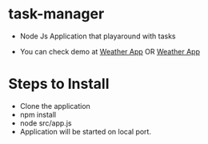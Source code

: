 # task-manager

- Node Js Application that playaround with tasks

- You can check demo at [Weather App](https://busy-tan-turkey-robe.cyclic.app/) OR [Weather App](https://node-weather-app-ksmc.onrender.com/)

# Steps to Install

- Clone the application
- npm install
- node src/app.js
- Application will be started on local port.
